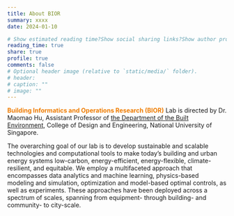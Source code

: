 ```yaml
---
title: About BIOR
summary: xxxx
date: 2024-01-10

# Show estimated reading time?Show social sharing links?Show author profile?Show comments?
reading_time: true
share: true  
profile: true
comments: false
# Optional header image (relative to `static/media/` folder).
# header:  
# caption: ""  
# image: "" 
---
```

<span style="color:#EF7C00">**Building Informatics and Operations Research (BIOR)**</span> Lab is directed by Dr. Maomao Hu, Assistant Professor of [the Department of the Built Environment](https://cde.nus.edu.sg/dbe/), College of Design and Engineering, National University of Singapore. 

The overarching goal of our lab is to develop sustainable and scalable technologies and computational tools to make today’s building and urban energy systems low-carbon, energy-efficient, energy-flexible, climate-resilient, and equitable. We employ a multifaceted approach that encompasses data analytics and machine learning, physics-based modeling and simulation, optimization and model-based optimal controls, as well as experiments. These approaches have been deployed across a spectrum of scales, spanning from equipment- through building- and community- to city-scale.
